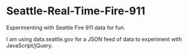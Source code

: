Seattle-Real-Time-Fire-911
==========================

Experimenting with Seattle Fire 911 data for fun.

I am using data.seattle.gov for a JSON feed of data to experiment with JavaScript/jQuery.
